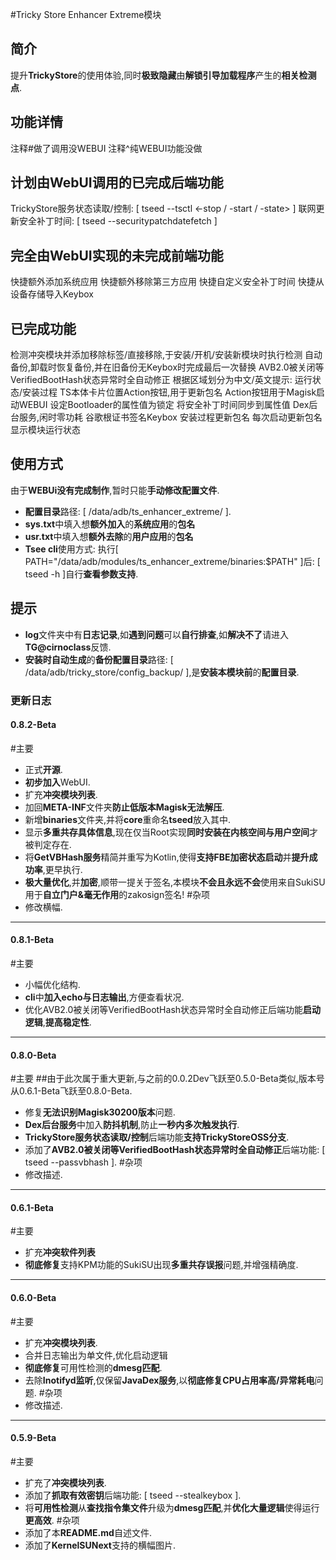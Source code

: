 #Tricky Store Enhancer Extreme模块

## 简介
提升**TrickyStore**的使用体验,同时**极致隐藏**由**解锁引导加载程序**产生的**相关检测点**.

## 功能详情
注释#做了调用没WEBUI
注释^纯WEBUI功能没做
## 计划由WebUI调用的已完成后端功能
TrickyStore服务状态读取/控制: [ tseed --tsctl <-stop / -start / -state> ]
联网更新安全补丁时间: [ tseed --securitypatchdatefetch ]
## 完全由WebUI实现的未完成前端功能
快捷额外添加系统应用
快捷额外移除第三方应用
快捷自定义安全补丁时间
快捷从设备存储导入Keybox
## 已完成功能
检测冲突模块并添加移除标签/直接移除,于安装/开机/安装新模块时执行检测
自动备份,卸载时恢复备份,并在旧备份无Keybox时完成最后一次替换
AVB2.0被关闭等VerifiedBootHash状态异常时全自动修正
根据区域划分为中文/英文提示: 运行状态/安装过程
TS本体卡片位置Action按钮,用于更新包名
Action按钮用于Magisk启动WEBUI
设定Bootloader的属性值为锁定
将安全补丁时间同步到属性值
Dex后台服务,闲时零功耗
谷歌根证书签名Keybox
安装过程更新包名
每次启动更新包名
显示模块运行状态

## 使用方式
由于**WEBUi没有完成制作**,暂时只能**手动修改配置文件**.
- **配置目录**路径: [ /data/adb/ts_enhancer_extreme/ ].
- **sys.txt**中填入想**额外加入**的**系统应用**的**包名**
- **usr.txt**中填入想**额外去除**的**用户应用**的**包名**
- **Tsee cli**使用方式: 执行[ PATH="/data/adb/modules/ts_enhancer_extreme/binaries:$PATH" ]后: [ tseed -h ]自行**查看参数支持**.
## 提示
- **log**文件夹中有**日志记录**,如**遇到问题**可以**自行排查**,如**解决不了**请进入**TG@cirnoclass**反馈.
- **安装时自动生成**的**备份配置目录**路径: [ /data/adb/tricky_store/config_backup/ ],是**安装本模块前**的**配置目录**.

### 更新日志
#### 0.8.2-Beta
#主要
- 正式**开源**.
- **初步加入**WebUI.
- 扩充**冲突模块列表**.
- 加回**META-INF**文件夹**防止低版本Magisk无法解压**.
- 新增**binaries**文件夹,并将**core**重命名**tseed**放入其中.
- 显示**多重共存具体信息**,现在仅当Root实现**同时安装在内核空间与用户空间**才被判定存在.
- 将**GetVBHash服务**精简并重写为Kotlin,使得**支持FBE加密状态启动**并**提升成功率**,更早执行.
- **极大量优化**,并**加密**,顺带一提关于签名,本模块**不会且永远不会**使用来自SukiSU用于**自立门户&毫无作用**的zakosign签名!
#杂项
- 修改横幅.

---

#### 0.8.1-Beta
#主要
- 小幅优化结构.
- **cli**中**加入echo与日志输出**,方便查看状况.
- 优化AVB2.0被关闭等VerifiedBootHash状态异常时全自动修正后端功能**启动逻辑**,**提高稳定性**.

---

#### 0.8.0-Beta
#主要
##由于此次属于重大更新,与之前的0.0.2Dev飞跃至0.5.0-Beta类似,版本号从0.6.1-Beta飞跃至0.8.0-Beta.
- 修复**无法识别Magisk30200版本**问题.
- **Dex后台服务**中加入**防抖机制**,防止**一秒内多次触发执行**.
- **TrickyStore服务状态读取/控制**后端功能**支持TrickyStoreOSS分支**.
- 添加了**AVB2.0被关闭等VerifiedBootHash状态异常时全自动修正**后端功能: [ tseed --passvbhash ].
#杂项
- 修改描述.

---

#### 0.6.1-Beta
#主要
- 扩充**冲突软件列表**
- **彻底修复**支持KPM功能的SukiSU出现**多重共存误报**问题,并增强精确度.

---

#### 0.6.0-Beta
#主要
- 扩充**冲突模块列表**.
- 合并日志输出为单文件,优化启动逻辑
- **彻底修复**可用性检测的**dmesg匹配**.
- 去除**Inotifyd监听**,仅保留**JavaDex服务**,以**彻底修复CPU占用率高/异常耗电**问题.
#杂项
- 修改描述.

---

#### 0.5.9-Beta
#主要
- 扩充了**冲突模块列表**.
- 添加了**抓取有效密钥**后端功能: [ tseed --stealkeybox ].
- 将**可用性检测**从**查找指令集文件**升级为**dmesg匹配**,并**优化大量逻辑**使得运行**更高效**.
#杂项
- 添加了本**README.md**自述文件.
- 添加了**KernelSUNext**支持的横幅图片.